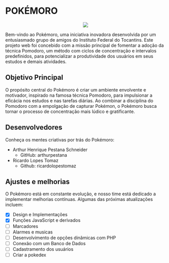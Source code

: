 # POKÉMORO

<p align="center">
  <img src="https://media4.giphy.com/media/6tpq14Ctpy4uunOUlq/giphy.gif?cid=6c09b95284e568bc44e434a2da4877508213af5026b1ace2&rid=giphy.gif&ct=g">
</p>

Bem-vindo ao Pokémoro, uma iniciativa inovadora desenvolvida por um entusiasmado grupo de amigos do Instituto Federal do Tocantins. Este projeto web foi concebido com a missão principal de fomentar a adoção da técnica Pomodoro, um método com ciclos de concentração e intervalos predefinidos, para potencializar a produtividade dos usuários em seus estudos e demais atividades.

## Objetivo Principal

O propósito central do Pokémoro é criar um ambiente envolvente e motivador, inspirado na famosa técnica Pomodoro, para impulsionar a eficácia nos estudos e nas tarefas diárias. Ao combinar a disciplina do Pomodoro com a empolgação de capturar Pokémon, o Pokémoro busca tornar o processo de concentração mais lúdico e gratificante.

## Desenvolvedores

Conheça os mentes criativas por trás do Pokémoro:
 - Arthur Henrique Pestana Schneider
   - GitHub: arthurpestana
 - Ricardo Lopes Tomaz
   - Github: ricardolopestomaz

## ​Ajustes e melhorias 
  
O Pokémoro está em constante evolução, e nosso time está dedicado a implementar melhorias contínuas. Algumas das próximas atualizações incluem:
 
 - [x] Design e Implementações
 - [x] Funções JavaScript e derivados
 - [ ] Marcadores
 - [ ] Alarmes e musicas
 - [ ] Desenvolvimento de opções dinâmicas com PHP
 - [ ] Conexão com um Banco de Dados
 - [ ] Cadastramento dos usuários
 - [ ] Criar a pokedex
